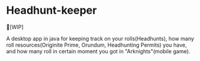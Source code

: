 # Headhunt-keeper
🔨[WIP]

  A desktop app in java for keeping track on your rolls(Headhunts), how many roll resources(Originite Prime, Orundum, Headhunting Permits) you have, and how many roll in certain moment you got in "Arknights"(mobile game).

